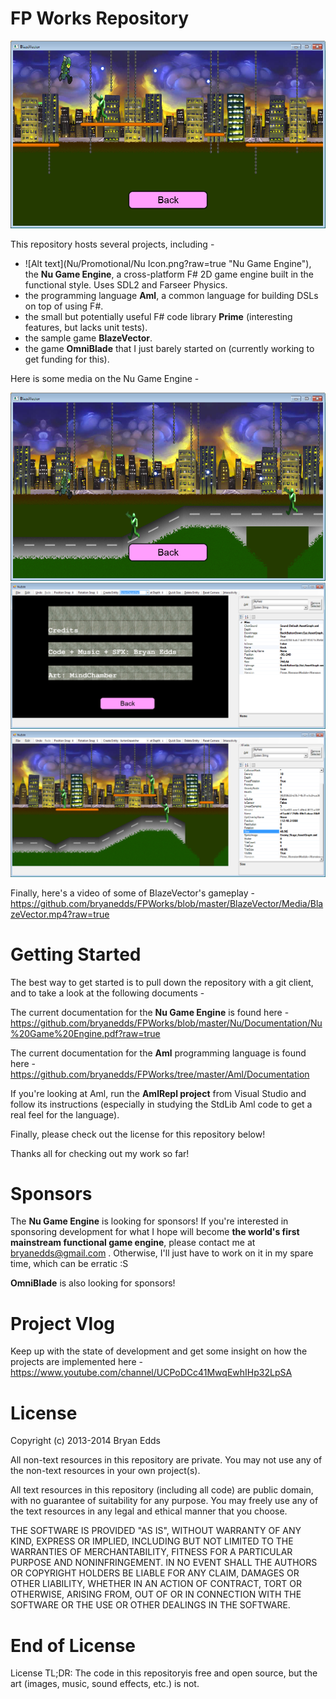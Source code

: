 FP Works Repository
===================

![Screenshot](BlazeVector/Media/PlayingABitOfBlazeVector.png?raw=true "Nu Game Engine demo game BlazeVector")

This repository hosts several projects, including -

- ![Alt text](Nu/Promotional/Nu Icon.png?raw=true "Nu Game Engine"), the **Nu Game Engine**, a cross-platform F# 2D game engine built in the functional style. Uses SDL2 and Farseer Physics.
- the programming language **Aml**, a common language for building DSLs on top of using F#.
- the small but potentially useful F# code library **Prime** (interesting features, but lacks unit tests).
- the sample game **BlazeVector**.
- the game **OmniBlade** that I just barely started on (currently working to get funding for this).

Here is some media on the Nu Game Engine -

![Screenshot](BlazeVector/Media/BlastingAwayInBlazeVector.png?raw=true "Blasting away in BlazeVector")
![Screenshot](BlazeVector/Media/EditingACreditsScreen.png?raw=true "Editing a Credits screen")
![Screenshot](BlazeVector/Media/EditingASectionOfABlazeVectorStage.png?raw=true "Editing a section of a BlazeVector stage")

Finally, here's a video of some of BlazeVector's gameplay - https://github.com/bryanedds/FPWorks/blob/master/BlazeVector/Media/BlazeVector.mp4?raw=true

Getting Started
===============

The best way to get started is to pull down the repository with a git client, and to take a look at the following documents -

The current documentation for the **Nu Game Engine** is found here - https://github.com/bryanedds/FPWorks/blob/master/Nu/Documentation/Nu%20Game%20Engine.pdf?raw=true

The current documentation for the **Aml** programming language is found here - https://github.com/bryanedds/FPWorks/tree/master/Aml/Documentation

If you're looking at Aml, run the **AmlRepl project** from Visual Studio and follow its instructions (especially in studying the StdLib Aml code to get a real feel for the language).

Finally, please check out the license for this repository below!

Thanks all for checking out my work so far!

Sponsors
========

The **Nu Game Engine** is looking for sponsors! If you're interested in sponsoring development for what I hope will become **the world's first mainstream functional game engine**, please contact me at bryanedds@gmail.com . Otherwise, I'll just have to work on it in my spare time, which can be erratic :S

**OmniBlade** is also looking for sponsors!

Project Vlog
============

Keep up with the state of development and get some insight on how the projects are implemented here - https://www.youtube.com/channel/UCPoDCc41MwqEwhIHp32LpSA

License
=======

Copyright (c) 2013-2014 Bryan Edds

All non-text resources in this repository are private. You may not use any of
the non-text resources in your own project(s).

All text resources in this repository (including all code) are public domain,
with no guarantee of suitability for any purpose. You may freely use any of the
text resources in any legal and ethical manner that you choose.

THE SOFTWARE IS PROVIDED "AS IS", WITHOUT WARRANTY OF ANY KIND, EXPRESS OR
IMPLIED, INCLUDING BUT NOT LIMITED TO THE WARRANTIES OF MERCHANTABILITY,
FITNESS FOR A PARTICULAR PURPOSE AND NONINFRINGEMENT. IN NO EVENT SHALL THE
AUTHORS OR COPYRIGHT HOLDERS BE LIABLE FOR ANY CLAIM, DAMAGES OR OTHER
LIABILITY, WHETHER IN AN ACTION OF CONTRACT, TORT OR OTHERWISE, ARISING FROM,
OUT OF OR IN CONNECTION WITH THE SOFTWARE OR THE USE OR OTHER DEALINGS IN
THE SOFTWARE.

End of License
==============

License TL;DR: The code in this repositoryis free and open source,
but the art (images, music, sound effects, etc.) is not.
